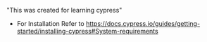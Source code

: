 "This was created for learning cypress" 

- For Installation Refer to https://docs.cypress.io/guides/getting-started/installing-cypress#System-requirements